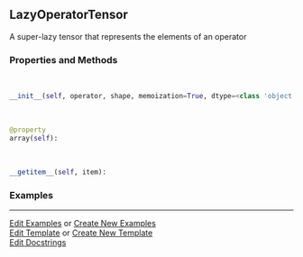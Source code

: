 ## <a id="McUtils.Zachary.LazyTensors.LazyOperatorTensor">LazyOperatorTensor</a>
A super-lazy tensor that represents the elements of an operator

### Properties and Methods
<a id="McUtils.Zachary.LazyTensors.LazyOperatorTensor.__init__" class="docs-object-method">&nbsp;</a>
```python
__init__(self, operator, shape, memoization=True, dtype=<class 'object'>, fill=None): 
```

<a id="McUtils.Zachary.LazyTensors.LazyOperatorTensor.array" class="docs-object-method">&nbsp;</a>
```python
@property
array(self): 
```

<a id="McUtils.Zachary.LazyTensors.LazyOperatorTensor.__getitem__" class="docs-object-method">&nbsp;</a>
```python
__getitem__(self, item): 
```

### Examples


___

[Edit Examples](https://github.com/McCoyGroup/References/edit/gh-pages/Documentation/examples/McUtils/Zachary/LazyTensors/LazyOperatorTensor.md) or 
[Create New Examples](https://github.com/McCoyGroup/References/new/gh-pages/?filename=Documentation/examples/McUtils/Zachary/LazyTensors/LazyOperatorTensor.md) <br/>
[Edit Template](https://github.com/McCoyGroup/References/edit/gh-pages/Documentation/templates/McUtils/Zachary/LazyTensors/LazyOperatorTensor.md) or 
[Create New Template](https://github.com/McCoyGroup/References/new/gh-pages/?filename=Documentation/templates/McUtils/Zachary/LazyTensors/LazyOperatorTensor.md) <br/>
[Edit Docstrings](https://github.com/McCoyGroup/McUtils/edit/master/Zachary/LazyTensors.py?message=Update%20Docs)